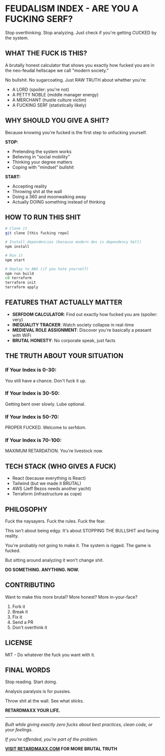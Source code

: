 # FEUDALISM INDEX - ARE YOU A FUCKING SERF?

Stop overthinking. Stop analyzing. Just check if you're getting CUCKED by the system.

## WHAT THE FUCK IS THIS?

A brutally honest calculator that shows you exactly how fucked you are in the neo-feudal hellscape we call "modern society."

No bullshit. No sugarcoating. Just RAW TRUTH about whether you're:
- A LORD (spoiler: you're not)
- A PETTY NOBLE (middle manager energy)
- A MERCHANT (hustle culture victim)
- A FUCKING SERF (statistically likely)

## WHY SHOULD YOU GIVE A SHIT?

Because knowing you're fucked is the first step to unfucking yourself.

**STOP:**
- Pretending the system works
- Believing in "social mobility"
- Thinking your degree matters
- Coping with "mindset" bullshit

**START:**
- Accepting reality
- Throwing shit at the wall
- Doing a 360 and moonwalking away
- Actually DOING something instead of thinking

## HOW TO RUN THIS SHIT

```bash
# Clone it
git clone [this fucking repo]

# Install dependencies (because modern dev is dependency hell)
npm install

# Run it
npm start

# Deploy to AWS (if you hate yourself)
npm run build
cd terraform
terraform init
terraform apply
```

## FEATURES THAT ACTUALLY MATTER

- **SERFDOM CALCULATOR**: Find out exactly how fucked you are (spoiler: very)
- **INEQUALITY TRACKER**: Watch society collapse in real-time
- **MEDIEVAL ROLE ASSIGNMENT**: Discover you're basically a peasant with WiFi
- **BRUTAL HONESTY**: No corporate speak, just facts

## THE TRUTH ABOUT YOUR SITUATION

### If Your Index is 0-30:
You still have a chance. Don't fuck it up.

### If Your Index is 30-50:
Getting bent over slowly. Lube optional.

### If Your Index is 50-70:
PROPER FUCKED. Welcome to serfdom.

### If Your Index is 70-100:
MAXIMUM RETARDATION. You're livestock now.

## TECH STACK (WHO GIVES A FUCK)

- React (because everything is React)
- Tailwind (but we made it BRUTAL)
- AWS (Jeff Bezos needs another yacht)
- Terraform (infrastructure as cope)

## PHILOSOPHY

Fuck the naysayers. Fuck the rules. Fuck the fear.

This isn't about being edgy. It's about STOPPING THE BULLSHIT and facing reality.

You're probably not going to make it. The system is rigged. The game is fucked.

But sitting around analyzing it won't change shit.

**DO SOMETHING. ANYTHING. NOW.**

## CONTRIBUTING

Want to make this more brutal? More honest? More in-your-face?

1. Fork it
2. Break it
3. Fix it
4. Send a PR
5. Don't overthink it

## LICENSE

MIT - Do whatever the fuck you want with it.

## FINAL WORDS

Stop reading. Start doing.

Analysis paralysis is for pussies.

Throw shit at the wall. See what sticks.

**RETARDMAXX YOUR LIFE.**

---

*Built while giving exactly zero fucks about best practices, clean code, or your feelings.*

*If you're offended, you're part of the problem.*

**[VISIT RETARDMAXX.COM](https://www.retardmaxx.com) FOR MORE BRUTAL TRUTH**